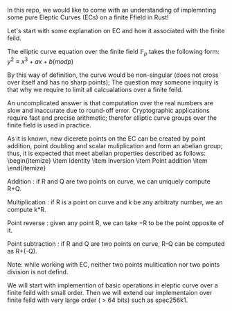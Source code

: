 In this repo, we would like to come with an understanding of implemnting some pure Eleptic Curves (ECs) on a finite Ffield in Rust!

Let's  start with some explanation on EC and how it associated with the finite feild. 

The elliptic curve equation over the finite field $\mathbb{F}_p$ takes the following form:
$y^2 ≡ x^3 + ax + b (mod p)$

 By this way of definition, the curve would be non-singular (does not cross over itself and has no sharp points);  The question may someone inquiry is that why we require to limit all calcualations over a finite feild. 
 
 An uncomplicated answer is that computation over the real numbers are slow and inaccurate due to round-off error. Cryptographic applications require fast and precise arithmetic; therefor elliptic curve groups over the finite field is used in practice. 
 
 
 As it is known, new dicerete points on the EC can be created by point addition, point doubling and scalar muliplication and form an abelian group; thus, it is expected that meet abelian properties described as follows:
 \begin{itemize}
 \item Identity 
 \item Inversion 
 \item Point addition
 \item 
 \end{itemize}
 


  Addition : if R and Q are two points on curve, we can uniquely compute R+Q.
  
  Multiplication : if R is a point on curve and k be any arbitraty number, we an compute k*R.
  
  Point reverse : given any point R, we can take −R to be the point opposite of it.
  
  Point subtraction : if R and Q are two points on curve, R-Q can be computed as R+(-Q).
  
  Note:  while working with EC, neither two points mulitication nor two points division is not defind.
    
  We will start with implemention of basic operations in eleptic curve over a finite feild with small order. Then we will extend our implementaion over finite feild with very large order ( > 64 bits) such as spec256k1. 


